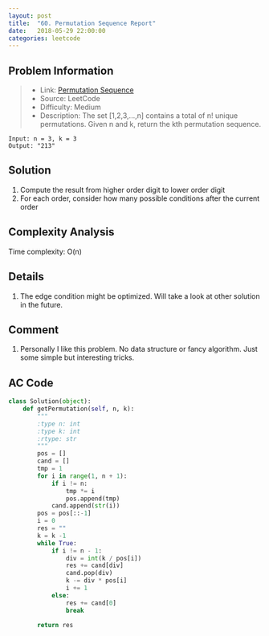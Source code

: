 ```yaml
---
layout: post
title:  "60. Permutation Sequence Report"
date:   2018-05-29 22:00:00
categories: leetcode
---
```



## Problem Information

> * Link: [Permutation Sequence](https://leetcode.com/problems/permutation-sequence/description/)
> * Source: LeetCode
> * Difficulty: Medium
> * Description: The set \[1,2,3,...,n\] contains a total of n! unique permutations.
Given n and k, return the kth permutation sequence.



```
Input: n = 3, k = 3
Output: "213"
```

## Solution
1. Compute the result from higher order digit to lower order digit
2. For each order, consider how many possible conditions after the current order

## Complexity Analysis
Time complexity: O(n)

## Details
1. The edge condition might be optimized. Will take a look at other solution in the future.

## Comment
1. Personally I like this problem. No data structure or fancy algorithm. Just some simple but interesting tricks.

## AC Code

``` python
class Solution(object):
    def getPermutation(self, n, k):
        """
        :type n: int
        :type k: int
        :rtype: str
        """
        pos = []
        cand = []
        tmp = 1
        for i in range(1, n + 1):
            if i != n:
                tmp *= i
                pos.append(tmp)
            cand.append(str(i))
        pos = pos[::-1]
        i = 0
        res = ""
        k = k -1
        while True:
            if i != n - 1:
                div = int(k / pos[i])
                res += cand[div]
                cand.pop(div)
                k -= div * pos[i]
                i += 1
            else:
                res += cand[0]
                break
            
        return res
                    
```



[jekyll-docs]: https://jekyllrb.com/docs/home
[jekyll-gh]:   https://github.com/jekyll/jekyll
[jekyll-talk]: https://talk.jekyllrb.com/

